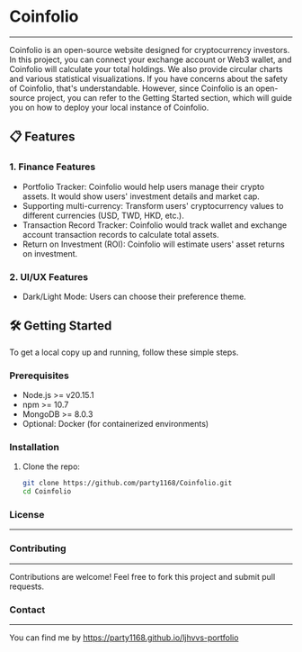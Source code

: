 # Coinfolio

---

Coinfolio is an open-source website designed for cryptocurrency investors. In this project, you can connect your exchange account or Web3 wallet, and Coinfolio will calculate your total holdings. We also provide circular charts and various statistical visualizations.
If you have concerns about the safety of Coinfolio, that's understandable. However, since Coinfolio is an open-source project, you can refer to the Getting Started section, which will guide you on how to deploy your local instance of Coinfolio.

## 📋 Features

### 1. Finance Features

- Portfolio Tracker: Coinfolio would help users manage their crypto assets. It would show users' investment details and market cap.
- Supporting multi-currency: Transform users' cryptocurrency values to different currencies (USD, TWD, HKD, etc.).
- Transaction Record Tracker: Coinfolio would track wallet and exchange account transaction records to calculate total assets.
- Return on Investment (ROI): Coinfolio will estimate users' asset returns on investment.

### 2. UI/UX Features

- Dark/Light Mode: Users can choose their preference theme.

## 🛠️ **Getting Started**

To get a local copy up and running, follow these simple steps.

### **Prerequisites**

- Node.js >= v20.15.1
- npm >= 10.7
- MongoDB >= 8.0.3
- Optional: Docker (for containerized environments)

### **Installation**

1. Clone the repo:
   ```bash
   git clone https://github.com/party1168/Coinfolio.git
   cd Coinfolio
   ```

### License

---

### Contributing

---

Contributions are welcome! Feel free to fork this project and submit pull requests.

### Contact

---

You can find me by https://party1168.github.io/ljhvvs-portfolio
